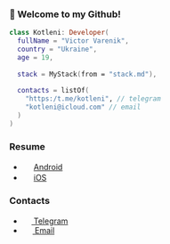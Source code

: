 ### 👋 Welcome to my Github!
```kotlin
class Kotleni: Developer(
  fullName = "Victor Varenik",
  country = "Ukraine",
  age = 19,
  
  stack = MyStack(from = "stack.md"),
  
  contacts = listOf(
    "https:/t.me/kotleni", // telegram
    "kotleni@icloud.com" // email
  )
)
```

### Resume
- <img src="https://upload.wikimedia.org/wikipedia/commons/thumb/3/31/Android_robot_head.svg/242px-Android_robot_head.svg.png" width=16 height=16 /> <a href="https://cord-attraction-899.notion.site/Victor-Varenik-e73de1a1d22b42aeac03fa9aadf4760c">Android</a>
- <img src="https://upload.wikimedia.org/wikipedia/commons/thumb/6/63/IOS_wordmark_%282017%29.svg/150px-IOS_wordmark_%282017%29.svg.png" width=16 height=16 /> <a href="https://cord-attraction-899.notion.site/Victor-Varenik-c32b5625880a450f90ef0dd389b116b4">iOS</a>

### Contacts
- <a href="https://t.me/kotleni"><img src="https://upload.wikimedia.org/wikipedia/commons/thumb/8/82/Telegram_logo.svg/768px-Telegram_logo.svg.png" width=16 height=16 />  Telegram</a>
 - <a href="mailto:kotleni@icloud.com"><img src="https://upload.wikimedia.org/wikipedia/commons/thumb/7/7e/Gmail_icon_%282020%29.svg/768px-Gmail_icon_%282020%29.svg.png" width=18 height=14 />  Email</a>

<!-- ![java](https://img.shields.io/badge/-Java-070c0f)
![kotlin](https://img.shields.io/badge/-Kotlin-070c0f)
![php](https://img.shields.io/badge/-PHP-070c0f)
![pytohn](https://img.shields.io/badge/-Python-070c0f)
![CLang](https://img.shields.io/badge/-CLang-070c0f)
![cpp](https://img.shields.io/badge/-C++-070c0f)
![csharp](https://img.shields.io/badge/-CSharp-070c0f)
![swift](https://img.shields.io/badge/-Swift-070c0f)
![JS](https://img.shields.io/badge/-JS-070c0f) -->
